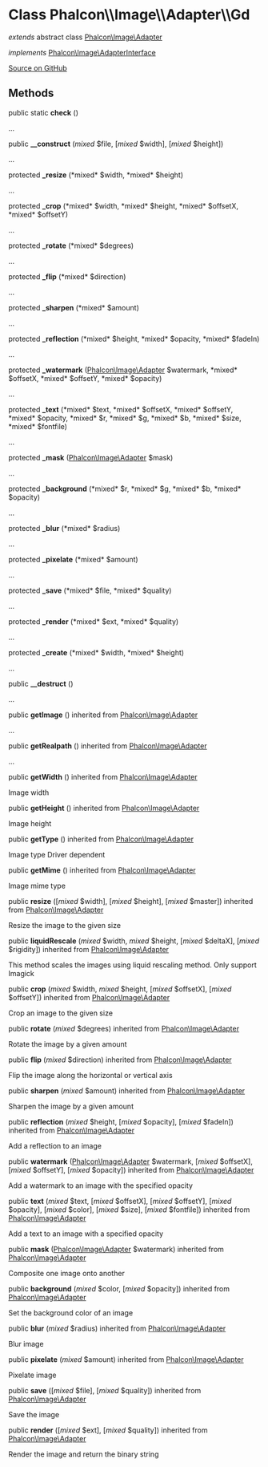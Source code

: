 <h1>Class <strong>Phalcon\\Image\\Adapter\\Gd</strong></h1>

<p><em>extends</em> abstract class <a href="/en/3.2/api/Phalcon_Image_Adapter">Phalcon\Image\Adapter</a></p>

<p><em>implements</em> <a href="/en/3.2/api/Phalcon_Image_AdapterInterface">Phalcon\Image\AdapterInterface</a></p>

<p><a href="https://github.com/phalcon/cphalcon/blob/master/phalcon/image/adapter/gd.zep" class="btn btn-default btn-sm" mark="crwd-mark">Source on GitHub</a></p>

<h2>Methods</h2>

<p>public static  <strong>check</strong> ()</p>

<p>...</p>

<p>public  <strong>__construct</strong> (<em>mixed</em> $file, [<em>mixed</em> $width], [<em>mixed</em> $height])</p>

<p>...</p>

<p>protected  <strong>_resize</strong> (*mixed* $width, *mixed* $height)</p>

<p>...</p>

<p>protected  <strong>_crop</strong> (*mixed* $width, *mixed* $height, *mixed* $offsetX, *mixed* $offsetY)</p>

<p>...</p>

<p>protected  <strong>_rotate</strong> (*mixed* $degrees)</p>

<p>...</p>

<p>protected  <strong>_flip</strong> (*mixed* $direction)</p>

<p>...</p>

<p>protected  <strong>_sharpen</strong> (*mixed* $amount)</p>

<p>...</p>

<p>protected  <strong>_reflection</strong> (*mixed* $height, *mixed* $opacity, *mixed* $fadeIn)</p>

<p>...</p>

<p>protected  <strong>_watermark</strong> (<a href="/en/3.2/api/Phalcon_Image_Adapter">Phalcon\Image\Adapter</a> $watermark, *mixed* $offsetX, *mixed* $offsetY, *mixed* $opacity)</p>

<p>...</p>

<p>protected  <strong>_text</strong> (*mixed* $text, *mixed* $offsetX, *mixed* $offsetY, *mixed* $opacity, *mixed* $r, *mixed* $g, *mixed* $b, *mixed* $size, *mixed* $fontfile)</p>

<p>...</p>

<p>protected  <strong>_mask</strong> (<a href="/en/3.2/api/Phalcon_Image_Adapter">Phalcon\Image\Adapter</a> $mask)</p>

<p>...</p>

<p>protected  <strong>_background</strong> (*mixed* $r, *mixed* $g, *mixed* $b, *mixed* $opacity)</p>

<p>...</p>

<p>protected  <strong>_blur</strong> (*mixed* $radius)</p>

<p>...</p>

<p>protected  <strong>_pixelate</strong> (*mixed* $amount)</p>

<p>...</p>

<p>protected  <strong>_save</strong> (*mixed* $file, *mixed* $quality)</p>

<p>...</p>

<p>protected  <strong>_render</strong> (*mixed* $ext, *mixed* $quality)</p>

<p>...</p>

<p>protected  <strong>_create</strong> (*mixed* $width, *mixed* $height)</p>

<p>...</p>

<p>public  <strong>__destruct</strong> ()</p>

<p>...</p>

<p>public  <strong>getImage</strong> () inherited from <a href="/en/3.2/api/Phalcon_Image_Adapter">Phalcon\Image\Adapter</a></p>

<p>...</p>

<p>public  <strong>getRealpath</strong> () inherited from <a href="/en/3.2/api/Phalcon_Image_Adapter">Phalcon\Image\Adapter</a></p>

<p>...</p>

<p>public  <strong>getWidth</strong> () inherited from <a href="/en/3.2/api/Phalcon_Image_Adapter">Phalcon\Image\Adapter</a></p>

<p>Image width</p>

<p>public  <strong>getHeight</strong> () inherited from <a href="/en/3.2/api/Phalcon_Image_Adapter">Phalcon\Image\Adapter</a></p>

<p>Image height</p>

<p>public  <strong>getType</strong> () inherited from <a href="/en/3.2/api/Phalcon_Image_Adapter">Phalcon\Image\Adapter</a></p>

<p>Image type
Driver dependent</p>

<p>public  <strong>getMime</strong> () inherited from <a href="/en/3.2/api/Phalcon_Image_Adapter">Phalcon\Image\Adapter</a></p>

<p>Image mime type</p>

<p>public  <strong>resize</strong> ([<em>mixed</em> $width], [<em>mixed</em> $height], [<em>mixed</em> $master]) inherited from <a href="/en/3.2/api/Phalcon_Image_Adapter">Phalcon\Image\Adapter</a></p>

<p>Resize the image to the given size</p>

<p>public  <strong>liquidRescale</strong> (<em>mixed</em> $width, <em>mixed</em> $height, [<em>mixed</em> $deltaX], [<em>mixed</em> $rigidity]) inherited from <a href="/en/3.2/api/Phalcon_Image_Adapter">Phalcon\Image\Adapter</a></p>

<p>This method scales the images using liquid rescaling method. Only support Imagick</p>

<p>public  <strong>crop</strong> (<em>mixed</em> $width, <em>mixed</em> $height, [<em>mixed</em> $offsetX], [<em>mixed</em> $offsetY]) inherited from <a href="/en/3.2/api/Phalcon_Image_Adapter">Phalcon\Image\Adapter</a></p>

<p>Crop an image to the given size</p>

<p>public  <strong>rotate</strong> (<em>mixed</em> $degrees) inherited from <a href="/en/3.2/api/Phalcon_Image_Adapter">Phalcon\Image\Adapter</a></p>

<p>Rotate the image by a given amount</p>

<p>public  <strong>flip</strong> (<em>mixed</em> $direction) inherited from <a href="/en/3.2/api/Phalcon_Image_Adapter">Phalcon\Image\Adapter</a></p>

<p>Flip the image along the horizontal or vertical axis</p>

<p>public  <strong>sharpen</strong> (<em>mixed</em> $amount) inherited from <a href="/en/3.2/api/Phalcon_Image_Adapter">Phalcon\Image\Adapter</a></p>

<p>Sharpen the image by a given amount</p>

<p>public  <strong>reflection</strong> (<em>mixed</em> $height, [<em>mixed</em> $opacity], [<em>mixed</em> $fadeIn]) inherited from <a href="/en/3.2/api/Phalcon_Image_Adapter">Phalcon\Image\Adapter</a></p>

<p>Add a reflection to an image</p>

<p>public  <strong>watermark</strong> (<a href="/en/3.2/api/Phalcon_Image_Adapter">Phalcon\Image\Adapter</a> $watermark, [<em>mixed</em> $offsetX], [<em>mixed</em> $offsetY], [<em>mixed</em> $opacity]) inherited from <a href="/en/3.2/api/Phalcon_Image_Adapter">Phalcon\Image\Adapter</a></p>

<p>Add a watermark to an image with the specified opacity</p>

<p>public  <strong>text</strong> (<em>mixed</em> $text, [<em>mixed</em> $offsetX], [<em>mixed</em> $offsetY], [<em>mixed</em> $opacity], [<em>mixed</em> $color], [<em>mixed</em> $size], [<em>mixed</em> $fontfile]) inherited from <a href="/en/3.2/api/Phalcon_Image_Adapter">Phalcon\Image\Adapter</a></p>

<p>Add a text to an image with a specified opacity</p>

<p>public  <strong>mask</strong> (<a href="/en/3.2/api/Phalcon_Image_Adapter">Phalcon\Image\Adapter</a> $watermark) inherited from <a href="/en/3.2/api/Phalcon_Image_Adapter">Phalcon\Image\Adapter</a></p>

<p>Composite one image onto another</p>

<p>public  <strong>background</strong> (<em>mixed</em> $color, [<em>mixed</em> $opacity]) inherited from <a href="/en/3.2/api/Phalcon_Image_Adapter">Phalcon\Image\Adapter</a></p>

<p>Set the background color of an image</p>

<p>public  <strong>blur</strong> (<em>mixed</em> $radius) inherited from <a href="/en/3.2/api/Phalcon_Image_Adapter">Phalcon\Image\Adapter</a></p>

<p>Blur image</p>

<p>public  <strong>pixelate</strong> (<em>mixed</em> $amount) inherited from <a href="/en/3.2/api/Phalcon_Image_Adapter">Phalcon\Image\Adapter</a></p>

<p>Pixelate image</p>

<p>public  <strong>save</strong> ([<em>mixed</em> $file], [<em>mixed</em> $quality]) inherited from <a href="/en/3.2/api/Phalcon_Image_Adapter">Phalcon\Image\Adapter</a></p>

<p>Save the image</p>

<p>public  <strong>render</strong> ([<em>mixed</em> $ext], [<em>mixed</em> $quality]) inherited from <a href="/en/3.2/api/Phalcon_Image_Adapter">Phalcon\Image\Adapter</a></p>

<p>Render the image and return the binary string</p>
